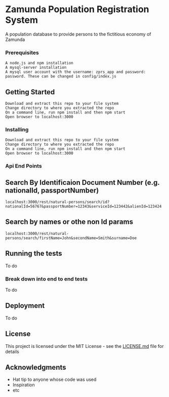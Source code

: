 
# Zamunda Population Registration System

A population database to provide persons to the fictitious economy of Zamunda


### Prerequisites

```
A node.js and npm installation
A mysql-server installation
A mysql user account with the username: zprs_app and password: password. These can be changed in config/index.js
```

## Getting Started
```
Download and extract this repo to your file system
Change directory to where you extracted the repo
On a command line, run npm install and then npm start
Open browser to localhost:3000
```

### Installing
```
Download and extract this repo to your file system
Change directory to where you extracted the repo
On a command line, run npm install and then npm start
Open browser to localhost:3000
```


### Api End Points
## Search By Identificaion Document Number (e.g. nationalId, passportNumber)
```
localhost:3000/rest/natural-persons/search/id?nationalId=56767&passportNumber=12343&serviceId=123442&alienId=123424
```

## Search by names or othe non Id params
```
localhost:3000/rest/natural-persons/search/firstName=John&secondName=Smith&surname=Doe
```

## Running the tests

To do

### Break down into end to end tests

To do

## Deployment

To do


## License

This project is licensed under the MIT License - see the [LICENSE.md](LICENSE.md) file for details

## Acknowledgments

* Hat tip to anyone whose code was used
* Inspiration
* etc
